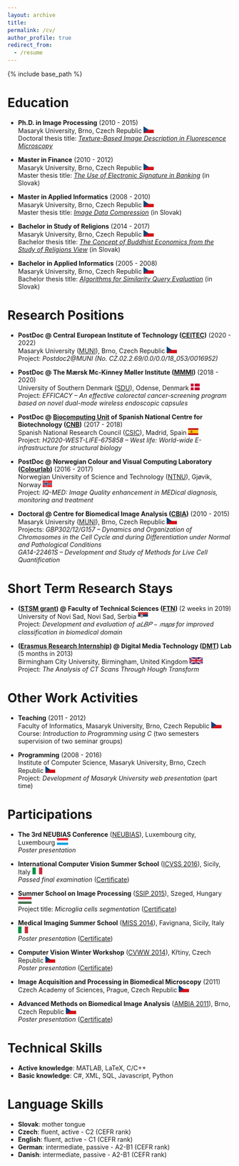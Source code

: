 ```yaml
---
layout: archive
title: 
permalink: /cv/
author_profile: true
redirect_from:
  - /resume
---
```


{% include base_path %}


Education
======
* <b>Ph.D. in Image Processing</b> (2010 - 2015) <br /> 
  Masaryk University, Brno, Czech Republic <img src="../flags/cz.png" style="width:auto;height:15px;" /> <br />
  Doctoral thesis title: <i>[Texture-Based Image Description in Fluorescence Microscopy](https://is.muni.cz/th/dcxrf/thesis.pdf)</i>
  
* <b>Master in Finance</b> (2010 - 2012) <br /> 
  Masaryk University, Brno, Czech Republic <img src="../flags/cz.png" style="width:auto;height:15px;" /> <br />
  Master thesis title: <i>[The Use of Electronic Signature in Banking](https://is.muni.cz/th/t7oiw/DP.pdf)</i> (in Slovak)
  
* <b>Master in Applied Informatics</b> (2008 - 2010) <br /> 
  Masaryk University, Brno, Czech Republic <img src="../flags/cz.png" style="width:auto;height:15px;" /> <br />
  Master thesis title: <i>[Image Data Compression](https://is.muni.cz/th/ohoal/dp.pdf)</i> (in Slovak)
  
* <b>Bachelor in Study of Religions</b> (2014 - 2017) <br />
  Masaryk University, Brno, Czech Republic <img src="../flags/cz.png" style="width:auto;height:15px;" /> <br />
  Bachelor thesis title: <i>[The Concept of Buddhist Economics from the Study of Religions View](https://is.muni.cz/th/ojtm5/Bc.pdf)</i> (in Slovak)
  
* <b>Bachelor in Applied Informatics</b> (2005 - 2008) <br /> 
  Masaryk University, Brno, Czech Republic <img src="../flags/cz.png" style="width:auto;height:15px;" /> <br />
  Bachelor thesis title: <i>[Algorithms for Similarity Query Evaluation](https://is.muni.cz/th/iln9y/Bc.pdf)</i> (in Slovak)


Research Positions
======
* <b>PostDoc @ Central European Institute of Technology ([CEITEC](https://www.ceitec.eu))</b> (2020 - 2022) <br />
  Masaryk University ([MUNI](https://www.muni.cz/en)), Brno, Czech Republic <img src="../flags/cz.png" style="width:auto;height:15px;" /> <br />
  Project: <i>Postdoc2@MUNI (No. CZ.02.2.69/0.0/0.0/18_053/0016952)</i>

* <b>PostDoc @ The Mærsk Mc-Kinney Møller Institute ([MMMI](https://www.sdu.dk/en/mmmi))</b> (2018 - 2020) <br />
  University of Southern Denmark ([SDU](https://www.sdu.dk/en)), Odense, Denmark <img src="../flags/dk.png" style="width:auto;height:15px;" /> <br />
  Project: <i>EFFICACY – An effective colorectal cancer-screening program based on novel dual-mode wireless endoscopic capsules</i>

* <b>PostDoc @ [Biocomputing Unit](http://biocomputingunit.es) of Spanish National Centre for Biotechnology ([CNB](http://www.cnb.csic.es/index.php/en/))</b> (2017 - 2018) <br />
  Spanish National Research Council ([CSIC](https://www.csic.es/en)), Madrid, Spain <img src="../flags/es.png" style="width:auto;height:15px;" /> <br />
  Project: <i>H2020-WEST-LIFE-675858 – West life: World-wide E-infrastructure for structural biology</i>
  
* <b>PostDoc @ Norwegian Colour and Visual Computing Laboratory ([Colourlab](http://colorlab.no))</b> (2016 - 2017) <br />
  Norwegian University of Science and Technology ([NTNU](https://www.ntnu.edu/)), Gjøvik, Norway <img src="../flags/no.png" style="width:auto;height:15px;" /> <br />
  Project: <i>IQ-MED: Image Quality enhancement in MEDical diagnosis, monitoring and treatment</i>

* <b>Doctoral @ Centre for Biomedical Image Analysis ([CBIA](https://cbia.fi.muni.cz/))</b> (2010 - 2015) <br />
  Masaryk University ([MUNI](https://www.muni.cz/en)), Brno, Czech Republic <img src="../flags/cz.png" style="width:auto;height:15px;" /> <br />
  Projects: <i>GBP302/12/G157 – Dynamics and Organization of Chromosomes in the Cell Cycle and during Differentiation under Normal and Pathological Conditions <br />GA14-22461S – Development and Study of Methods for Live Cell Quantification</i>


Short Term Research Stays
======
* <b>([STSM grant](http://eubias.org/NEUBIAS/mobility-grants/)) @ Faculty of Technical Sciences ([FTN](http://www.ftn.uns.ac.rs/n1386094394/faculty-of-technical-sciences)) </b> (2 weeks in 2019) <br />
  University of Novi Sad, Novi Sad, Serbia <img src="../flags/sr.png" style="width:auto;height:15px;" /> <br />
  Project: <i>Development and evaluation of 𝛼𝐿𝐵𝑃 − 𝑚𝑎𝑝𝑠 for improved classification in biomedical domain</i>
  
* <b>([Erasmus Research Internship](https://is.muni.cz/www/172786/certificates/2013_Birmingham.pdf)) @ Digital Media Technology ([DMT](http://www.bcu.ac.uk/computing-engineering-and-the-built-environment/research/digital-technology/)) Lab </b> (5 months in 2013) <br />
  Birmingham City University, Birmingham, United Kingdom <img src="../flags/uk.png" style="width:auto;height:15px;" /> <br />
  Project: <i>The Analysis of CT Scans Through Hough Transform</i>
  
  
Other Work Activities
======
* <b>Teaching</b> (2011 - 2012) <br />
  Faculty of Informatics, Masaryk University, Brno, Czech Republic <img src="../flags/cz.png" style="width:auto;height:15px;" /> <br />
  Course: <i>Introduction to Programming using C</i> (two semesters supervision of two seminar groups)
  
* <b>Programming</b> (2008 - 2016) <br />
  Institute of Computer Science, Masaryk University, Brno, Czech Republic <img src="../flags/cz.png" style="width:auto;height:15px;" /> <br />
  Project: <i>Development of Masaryk University web presentation</i> (part time)
  
  
Participations
======
* <b>The 3rd NEUBIAS Conference</b> ([NEUBIAS](http://eubias.org/NEUBIAS/neubias2020-conference/luxembourg-2019/)), Luxembourg city, Luxembourg <img src="../flags/lu.png" style="width:auto;height:15px;" /> <br /> 
  <i>Poster presentation</i>
  
* <b>International Computer Vision Summer School</b> ([ICVSS 2016](http://iplab.dmi.unict.it/icvss2016/)), Sicily, Italy <img src="../flags/it.png" style="width:auto;height:15px;" /> <br />
  <i>Passed final examination</i> ([Certificate](https://is.muni.cz/www/172786/certificates/2016_ICVSS_exam.pdf))
  
* <b>Summer School on Image Processing</b> ([SSIP 2015](http://www.inf.u-szeged.hu/ssip/2015/index.html/)), Szeged, Hungary <img src="../flags/hu.png" style="width:auto;height:15px;" /> <br />
  Project title: <i>Microglia cells segmentation</i> ([Certificate](https://is.muni.cz/www/172786/certificates/2015_SSIP.pdf))
  
* <b>Medical Imaging Summer School</b> ([MISS 2014](http://iplab.dmi.unict.it/miss14/)), Favignana, Sicily, Italy <img src="../flags/it.png" style="width:auto;height:15px;" /> <br />
  <i>Poster presentation</i> ([Certificate](https://is.muni.cz/www/172786/certificates/2014_MISS.pdf))
  
* <b>Computer Vision Winter Workshop</b> ([CVWW 2014](http://cmp.felk.cvut.cz/cvww2014/)), Křtiny, Czech Republic <img src="../flags/cz.png" style="width:auto;height:15px;" /> <br />
  <i>Poster presentation</i> ([Certificate](https://is.muni.cz/www/172786/certificates/2014_CVWW.pdf))
  
* <b>Image Acquisition and Processing in Biomedical Microscopy</b> (2011) <br />
  Czech Academy of Sciences, Prague, Czech Republic <img src="../flags/cz.png" style="width:auto;height:15px;" />

* <b>Advanced Methods on Biomedical Image Analysis</b> ([AMBIA 2011](https://ambia.fi.muni.cz/2011/)), Brno, Czech Republic <img src="../flags/cz.png" style="width:auto;height:15px;" /> <br />
  <i>Poster presentation</i> ([Certificate](https://is.muni.cz/www/172786/certificates/2011_AMBIA.pdf))


Technical Skills
======
* <b>Active knowledge</b>: MATLAB, LaTeX, C/C++ <br />
* <b>Basic knowledge</b>: C#, XML, SQL, Javascript, Python


Language Skills
======
* <b>Slovak</b>: mother tongue <br />
* <b>Czech</b>: fluent, active - C2 (CEFR rank) <br />
* <b>English</b>: fluent, active - C1 (CEFR rank) <br />
* <b>German</b>: intermediate, passive - A2-B1 (CEFR rank) <br />
* <b>Danish</b>: intermediate, passive - A2-B1 (CEFR rank)
